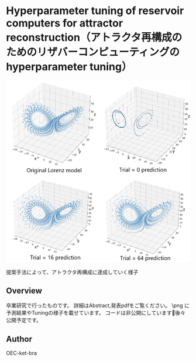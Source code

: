 # Hyperparameter tuning of reservoir computers for attractor reconstruction（アトラクタ再構成のためのリザバーコンピューティングのhyperparameter tuning）
![4_pred](png/4_pred.png)

提案手法によって、アトラクタ再構成に達成していく様子

## Overview
卒業研究で行ったものです。
詳細はAbstract,発表pdfをご覧ください。
\png に予測結果やTuningの様子を載せています。
コードは非公開にしています🙇後々公開予定です。

## Author
OEC-ket-bra

